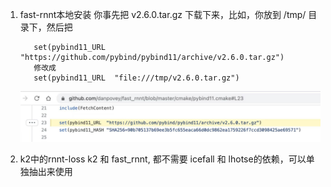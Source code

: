 1. fast-rnnt本地安装
    你事先把 v2.6.0.tar.gz 下载下来，比如，你放到 /tmp/ 目录下，然后把
    ```
       set(pybind11_URL  "https://github.com/pybind/pybind11/archive/v2.6.0.tar.gz")
       修改成 
       set(pybind11_URL  "file:///tmp/v2.6.0.tar.gz")
    ```    
    ![](.01_rnnt_loss_images/fast-rnnt.png)

2. k2中的rnnt-loss
    k2 和 fast_rnnt, 都不需要 icefall 和 lhotse的依赖，可以单独抽出来使用